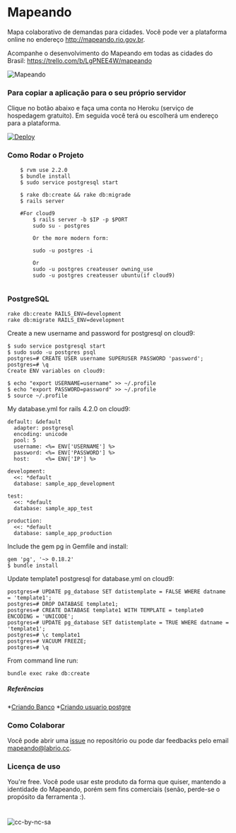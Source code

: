 # Mapeando

Mapa colaborativo de demandas para cidades. 
Você pode ver a plataforma online no endereço http://mapeando.rio.gov.br.

Acompanhe o desenvolvimento do Mapeando em todas as cidades do Brasil: https://trello.com/b/LgPNEE4W/mapeando

![Mapeando](http://cl.ly/image/2H0028220e2u/Image%202015-08-03%20at%206.53.17%20PM.png)




### Para copiar a aplicação para o seu próprio servidor
Clique no botão abaixo e faça uma conta no Heroku (serviço de hospedagem gratuito). Em seguida você terá ou escolherá um endereço para a plataforma.

[![Deploy](http://i.imgur.com/UCel2Wf.png)](https://heroku.com/deploy)

### Como Rodar o Projeto 
```
    $ rvm use 2.2.0
    $ bundle install 
    $ sudo service postgresql start
    
    $ rake db:create && rake db:migrade
    $ rails server 
    
    #For cloud9
        $ rails server -b $IP -p $PORT
        sudo su - postgres
        
        Or the more modern form:

        sudo -u postgres -i
        
        Or
        sudo -u postgres createuser owning_use 
        sudo -u postgres createuser ubuntu(if cloud9) 
        
```
### PostgreSQL
```
rake db:create RAILS_ENV=development
rake db:migrate RAILS_ENV=development
```


Create a new username and password for postgresql on cloud9:
```
$ sudo service postgresql start
$ sudo sudo -u postgres psql
postgres=# CREATE USER username SUPERUSER PASSWORD 'password';
postgres=# \q
Create ENV variables on cloud9:

$ echo "export USERNAME=username" >> ~/.profile
$ echo "export PASSWORD=password" >> ~/.profile
$ source ~/.profile
```

My database.yml for rails 4.2.0 on cloud9:
```
default: &default
  adapter: postgresql
  encoding: unicode
  pool: 5
  username: <%= ENV['USERNAME'] %>
  password: <%= ENV['PASSWORD'] %>
  host:     <%= ENV['IP'] %>

development:
  <<: *default
  database: sample_app_development

test:
  <<: *default
  database: sample_app_test

production:
  <<: *default
  database: sample_app_production
```

Include the gem pg in Gemfile and install:

```
gem 'pg', '~> 0.18.2'
$ bundle install

```
Update template1 postgresql for database.yml on cloud9:

```
postgres=# UPDATE pg_database SET datistemplate = FALSE WHERE datname = 'template1';
postgres=# DROP DATABASE template1;
postgres=# CREATE DATABASE template1 WITH TEMPLATE = template0 ENCODING = 'UNICODE';
postgres=# UPDATE pg_database SET datistemplate = TRUE WHERE datname = 'template1';
postgres=# \c template1
postgres=# VACUUM FREEZE;
postgres=# \q
```
From command line run:

```
bundle exec rake db:create
```






##### Referências
*[Criando Banco](http://stackoverflow.com/questions/28404482/rails-fatal-database-myapp-development-does-not-exist)
*[Criando usuario postgre](http://stackoverflow.com/questions/11919391/postgresql-error-fatal-role-username-does-not-exist)
### Como Colaborar
Você pode abrir uma [issue](https://github.com/LAB-Rio/mapeando) no repositório ou pode dar feedbacks pelo email mapeando@labrio.cc.



### Licença de uso
You're free. Você pode usar este produto da forma que quiser, mantendo a identidade do Mapeando, porém sem fins comerciais (senão, perde-se o propósito da ferramenta :).

#
![cc-by-nc-sa](http://i.imgur.com/ske74If.png)